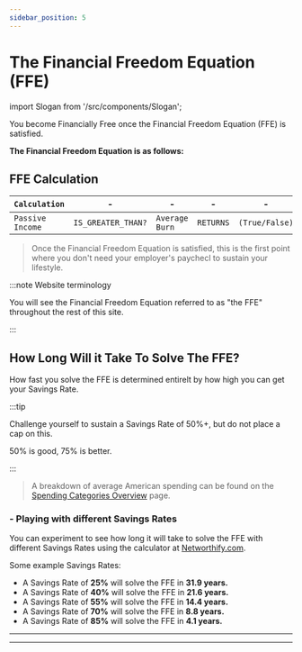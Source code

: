 ```yaml
---
sidebar_position: 5
---
```


# The Financial Freedom Equation (FFE)

import Slogan from '/src/components/Slogan';

You become Financially Free once the Financial Freedom Equation (FFE) is satisfied. 

**The Financial Freedom Equation is as follows:**

## FFE Calculation

<APITable>

| `Calculation` | - | - | - | - |
| --- | --- | --- | --- | --- |
| `Passive Income` | `IS_GREATER_THAN?` | `Average Burn` | `RETURNS` | `(True/False)`|

</APITable>

>Once the Financial Freedom Equation is satisfied, this is the first point where you don't need your employer's paychecl to sustain your lifestyle. 

:::note Website terminology

You will see the Financial Freedom Equation referred to as "the FFE" throughout the rest of this site.

:::

## How Long Will it Take To Solve The FFE?

How fast you solve the FFE is determined entirelt by how high you can get your Savings Rate. 

:::tip

Challenge yourself to sustain a Savings Rate of 50%+, but do not place a cap on this.

50% is good, 75% is better.

:::

>A breakdown of average American spending can be found on the [Spending Categories Overview](spending/index.md) page.

### - Playing with different Savings Rates

You can experiment to see how long it will take to solve the FFE with different Savings Rates using the calculator at [Networthify.com](https://networthify.com/calculator/earlyretirement?income=50000&initialBalance=0&expenses=20000&annualPct=5&withdrawalRate=4).

Some example Savings Rates:
- A Savings Rate of **25%** will solve the FFE in **31.9 years.**
- A Savings Rate of **40%** will solve the FFE in **21.6 years.**
- A Savings Rate of **55%** will solve the FFE in **14.4 years.**
- A Savings Rate of **70%** will solve the FFE in **8.8 years.**
- A Savings Rate of **85%** will solve the FFE in **4.1 years.**

---
<Slogan/>

---